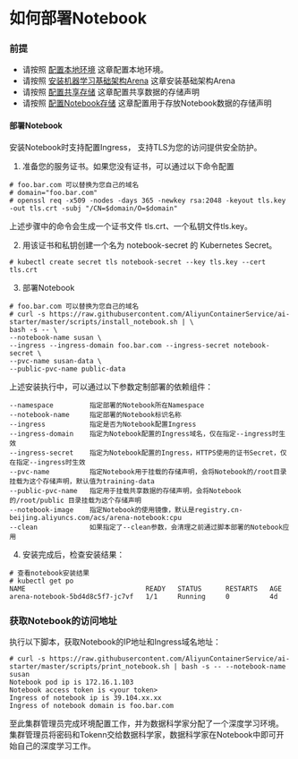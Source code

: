 # 如何部署Notebook

### 前提
* 请按照 [配置本地环境](../setup/SETUP_LOCAL.md) 这章配置本地环境。
* 请按照 [安装机器学习基础架构Arena](../setup/INSTALL_ARENA.md) 这章安装基础架构Arena
* 请按照 [配置共享存储](../setup/SETUP_PUBLIC_STORAGE.md) 这章配置共享数据的存储声明
* 请按照 [配置Notebook存储](../setup/SETUP_USER_STORAGE.md) 这章配置用于存放Notebook数据的存储声明


#### 部署Notebook
安装Notebook时支持配置Ingress， 支持TLS为您的访问提供安全防护。
1. 准备您的服务证书。如果您没有证书，可以通过以下命令配置
```
# foo.bar.com 可以替换为您自己的域名
# domain="foo.bar.com"
# openssl req -x509 -nodes -days 365 -newkey rsa:2048 -keyout tls.key -out tls.crt -subj "/CN=$domain/O=$domain"
```

上述步骤中的命令会生成一个证书文件 tls.crt、一个私钥文件tls.key。

2. 用该证书和私钥创建一个名为 notebook-secret 的 Kubernetes Secret。
```
# kubectl create secret tls notebook-secret --key tls.key --cert tls.crt
```

3. 部署Notebook
```
# foo.bar.com 可以替换为您自己的域名
# curl -s https://raw.githubusercontent.com/AliyunContainerService/ai-starter/master/scripts/install_notebook.sh | \
bash -s -- \
--notebook-name susan \
--ingress --ingress-domain foo.bar.com --ingress-secret notebook-secret \
--pvc-name susan-data \
--public-pvc-name public-data
```

上述安装执行中，可以通过以下参数定制部署的依赖组件：

```
--namespace         指定部署的Notebook所在Namespace
--notebook-name     指定部署的Notebook标识名称
--ingress           指定是否为Notebook配置Ingress
--ingress-domain    指定为Notebook配置的Ingress域名，仅在指定--ingress时生效
--ingress-secret    指定为Notebook配置的Ingress，HTTPS使用的证书Secret，仅在指定--ingress时生效
--pvc-name          指定Notebook用于挂载的存储声明，会将Notebook的/root目录挂载为这个存储声明，默认值为training-data
--public-pvc-name   指定用于挂载共享数据的存储声明，会将Notebook的/root/public 目录挂载为这个存储声明
--notebook-image    指定Notebook的使用镜像，默认是registry.cn-beijing.aliyuncs.com/acs/arena-notebook:cpu
--clean             如果指定了--clean参数，会清理之前通过脚本部署的Notebook应用
```

4. 安装完成后，检查安装结果：

```
# 查看notebook安装结果
# kubectl get po
NAME                              READY   STATUS      RESTARTS   AGE
arena-notebook-5bd4d8c5f7-jc7vf   1/1     Running     0          4d
```

### 获取Notebook的访问地址
执行以下脚本，获取Notebook的IP地址和Ingress域名地址：

```
# curl -s https://raw.githubusercontent.com/AliyunContainerService/ai-starter/master/scripts/print_notebook.sh | bash -s -- --notebook-name susan
Notebook pod ip is 172.16.1.103
Notebook access token is <your token>
Ingress of notebook ip is 39.104.xx.xx
Ingress of notebook domain is foo.bar.com
```

至此集群管理员完成环境配置工作，并为数据科学家分配了一个深度学习环境。
集群管理员将密码和Tokenn交给数据科学家，数据科学家在Notebook中即可开始自己的深度学习工作。